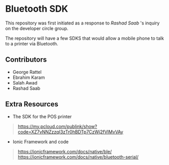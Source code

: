 # Bluetooth SDK
This repository was first initiated as a response to _Rashad Saab_ 's inquiry on the developer circle group.

The repository will have a few SDKS that would allow a mobile phone to talk to a printer via Bluetooth. 
## Contributors
* George Rattel
* Ebrahim Karam
* Salah Awad
* Rashad Saab

## Extra Resources
* The SDK for the POS printer
>https://my.pcloud.com/publink/show?code=XZ7vNNZzzqI3zTr0hBDTp7CzWj2fVIMvVAy
* Ionic Framework and code
> https://ionicframework.com/docs/native/ble/
https://ionicframework.com/docs/native/bluetooth-serial/
